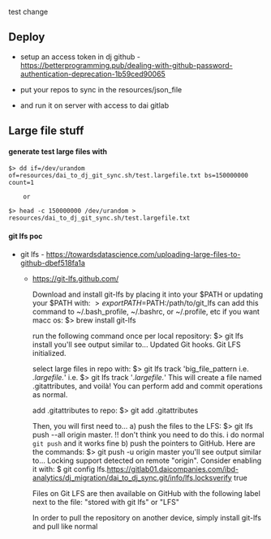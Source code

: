 test change


Deploy
------------------------
- setup an access token in dj github - https://betterprogramming.pub/dealing-with-github-password-authentication-deprecation-1b59ced90065 

- put your repos to sync in the resources/json_file

- and run it on server with access to dai gitlab 





Large file stuff
------------------------

#### generate test large files with

	$> dd if=/dev/urandom of=resources/dai_to_dj_git_sync.sh/test.largefile.txt bs=150000000 count=1

		or 

	$> head -c 150000000 /dev/urandom > resources/dai_to_dj_git_sync.sh/test.largefile.txt



#### git lfs poc
- git lfs - https://towardsdatascience.com/uploading-large-files-to-github-dbef518fa1a
	- https://git-lfs.github.com/

		Download and install git-lfs by placing it into your $PATH
			or updating your $PATH with: $> export PATH=$PATH:/path/to/git_lfs
				can add this command to ~/.bash_profile, ~/.bashrc, or ~/.profile, etc if you want
			macc os: $> brew install git-lfs

		run the following command once per local repository: 
			$> git lfs install
			you'll see output similar to...
				Updated Git hooks.
				Git LFS initialized.

		select large files in repo with: 
			$> git lfs track 'big_file_pattern i.e. *.largefile.*'
				i.e. $> git lfs track '*.largefile.*'
			This will create a file named .gitattributes, and voilà! You can perform add and commit operations as normal. 

		add .gitattributes to repo:
			$> git add .gitattributes

		Then, you will first need to...
			a) push the files to the LFS: $> git lfs push --all origin master. !! don't think you need to do this. i do normal `git push` and it works fine
			b) push the pointers to GitHub. Here are the commands: $> git push -u origin master
			you'll see output similar to...
				Locking support detected on remote "origin". Consider enabling it with:
  					$ git config lfs.https://gitlab01.daicompanies.com/ibd-analytics/dj_migration/dai_to_dj_sync.git/info/lfs.locksverify true 

		Files on Git LFS are then available on GitHub with the following label next to the file: "stored with git lfs" or "LFS" 

		In order to pull the repository on another device, simply install git-lfs and pull like normal

